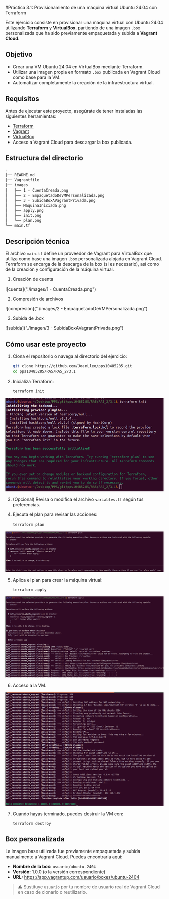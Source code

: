 #Práctica 3.1: Provisionamiento de una máquina virtual Ubuntu 24.04 con Terraform

Este ejercicio consiste en provisionar una máquina virtual con Ubuntu 24.04 utilizando **Terraform** y **VirtualBox**, partiendo de una imagen `.box` personalizada que ha sido previamente empaquetada y subida a **Vagrant Cloud**.

## Objetivo

- Crear una VM Ubuntu 24.04 en VirtualBox mediante Terraform.
- Utilizar una imagen propia en formato `.box` publicada en Vagrant Cloud como base para la VM.
- Automatizar completamente la creación de la infraestructura virtual.

## Requisitos

Antes de ejecutar este proyecto, asegúrate de tener instaladas las siguientes herramientas:

- [Terraform](https://developer.hashicorp.com/terraform)
- [Vagrant](https://www.vagrantup.com/)
- [VirtualBox](https://www.virtualbox.org/)
- Acceso a Vagrant Cloud para descargar la box publicada.

## Estructura del directorio

```
.
├── README.md
├── Vagrantfile
├── images
│   ├── 1 - CuentaCreada.png
│   ├── 2 - EmpaquetadoDeVMPersonalizada.png
│   ├── 3 - SubidaBoxAVagrantPrivada.png
│   ├── MaquinaIniciada.png
│   ├── apply.png
│   ├── init.png
│   └── plan.png
└── main.tf
```

## Descripción técnica

El archivo `main.tf` define un proveedor de Vagrant para VirtualBox que utiliza como base una imagen `.box` personalizada alojada en Vagrant Cloud. Terraform se encarga de la descarga de la box (si es necesario), así como de la creación y configuración de la máquina virtual.

1. Creación de cuenta

![cuenta]("./images/1 - CuentaCreada.png")

2. Compresión de archivos

![compresión]("./images/2 - EmpaquetadoDeVMPersonalizada.png")

3. Subida de .box 

![subida]("./imagen/3 - SubidaBoxAVagrantPrivada.png")


## Cómo usar este proyecto

1. Clona el repositorio o navega al directorio del ejercicio:

   ```bash
   git clone https://github.com/JoanLleo/pps10485285.git
   cd pps10485285/RA5/RA5_2/3.1
   ```

2. Inicializa Terraform:

   ```bash
   terraform init
   ```

![init](./images/init.png)

3. (Opcional) Revisa o modifica el archivo `variables.tf` según tus preferencias.

4. Ejecuta el plan para revisar las acciones:

   ```bash
   terraform plan
   ```

![plan](./images/plan.png)

5. Aplica el plan para crear la máquina virtual:

   ```bash
   terraform apply
   ```

![apply](./images/apply.png)

6. Acceso a la VM.

![vm](./images/MaquinaIniciada.png)

7. Cuando hayas terminado, puedes destruir la VM con:

   ```bash
   terraform destroy
   ```

## Box personalizada

La imagen base utilizada fue previamente empaquetada y subida manualmente a Vagrant Cloud. Puedes encontrarla aquí:

- **Nombre de la box:** `usuario/ubuntu-2404`
- **Versión:** 1.0.0 (o la versión correspondiente)
- **URL:** https://app.vagrantup.com/usuario/boxes/ubuntu-2404

> ⚠️ Sustituye `usuario` por tu nombre de usuario real de Vagrant Cloud en caso de clonarlo o reutilizarlo.

